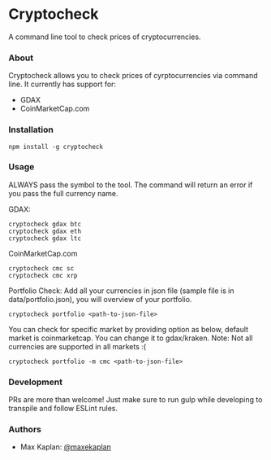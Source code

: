 # Cryptocheck

A command line tool to check prices of cryptocurrencies.

### About

Cryptocheck allows you to check prices of cyrptocurrencies via command line. It currently has support for:

* GDAX
* CoinMarketCap.com

### Installation

```
npm install -g cryptocheck
```

### Usage

ALWAYS pass the symbol to the tool. The command will return an error if you pass the full currency name.

GDAX:

```
cryptocheck gdax btc
cryptocheck gdax eth
cryptocheck gdax ltc
```

CoinMarketCap.com
```
cryptocheck cmc sc
cryptocheck cmc xrp
```

Portfolio Check:
Add all your currencies in json file (sample file is in data/portfolio.json), you will overview of your portfolio.
```
cryptocheck portfolio <path-to-json-file>
```
You can check for specific market by providing option as below, default market is coinmarketcap. You can change it to gdax/kraken. Note: Not all currencies are supported in all markets :(
    
```    
cryptocheck portfolio -m cmc <path-to-json-file>
```

### Development

PRs are more than welcome! Just make sure to run gulp while developing to transpile and follow ESLint rules.

### Authors

- Max Kaplan: [@maxekaplan](https://twitter.com/maxekaplan)

